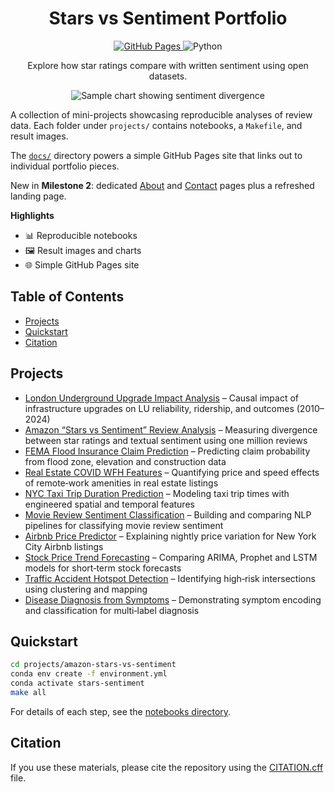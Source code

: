 <link rel="stylesheet" href="readme.css">
<div class="readme-hero" align="center">
  <h1>Stars vs Sentiment Portfolio</h1>
  <p>
    <a href="https://mcnabb998.github.io/Data-Sci-Portfolios/">
      <img class="badge" alt="GitHub Pages" src="https://github.com/mcnabb998/Data-Sci-Portfolios/actions/workflows/pages.yml/badge.svg">
    </a>
    <img class="badge" alt="Python" src="https://img.shields.io/badge/python-3.10-blue">
  </p>
  <p class="tagline">Explore how star ratings compare with written sentiment using open datasets.</p>
  <img class="chart" src="projects/amazon-stars-vs-sentiment/results/divergence_hist.png" alt="Sample chart showing sentiment divergence">
</div>

A collection of mini-projects showcasing reproducible analyses of review data. Each folder under `projects/` contains notebooks, a `Makefile`, and result images.

The [`docs/`](docs/) directory powers a simple GitHub Pages site that links out to individual portfolio pieces.

New in **Milestone 2**: dedicated [About](docs/about.md) and [Contact](docs/contact.html) pages plus a refreshed landing page.

**Highlights**
- 📊 Reproducible notebooks
- 🖼️ Result images and charts
- 🌐 Simple GitHub Pages site

## Table of Contents
- [Projects](#projects)
- [Quickstart](#quickstart)
- [Citation](#citation)


## Projects
- [London Underground Upgrade Impact Analysis](projects/london-underground-upgrades/README.md) – Causal impact of infrastructure upgrades on LU reliability, ridership, and outcomes (2010–2024)
 - [Amazon “Stars vs Sentiment” Review Analysis](projects/amazon-stars-vs-sentiment/README.md) – Measuring divergence between star ratings and textual sentiment using one million reviews
 - [FEMA Flood Insurance Claim Prediction](projects/fema-flood-claims/README.md) – Predicting claim probability from flood zone, elevation and construction data
 - [Real Estate COVID WFH Features](projects/real-estate-covid-wfh/README.md) – Quantifying price and speed effects of remote‑work amenities in real estate listings
 - [NYC Taxi Trip Duration Prediction](projects/nyc-taxi-duration/README.md) – Modeling taxi trip times with engineered spatial and temporal features
 - [Movie Review Sentiment Classification](projects/movie-review-sentiment/README.md) – Building and comparing NLP pipelines for classifying movie review sentiment
 - [Airbnb Price Predictor](projects/airbnb-price-predictor/README.md) – Explaining nightly price variation for New York City Airbnb listings
 - [Stock Price Trend Forecasting](projects/stock-price-forecast/README.md) – Comparing ARIMA, Prophet and LSTM models for short‑term stock forecasts
 - [Traffic Accident Hotspot Detection](projects/traffic-accident-hotspots/README.md) – Identifying high‑risk intersections using clustering and mapping
 - [Disease Diagnosis from Symptoms](projects/disease-diagnosis-symptoms/README.md) – Demonstrating symptom encoding and classification for multi‑label diagnosis

<!-- All projects above are complete portfolio pieces. -->

## Quickstart

```bash
cd projects/amazon-stars-vs-sentiment
conda env create -f environment.yml
conda activate stars-sentiment
make all
```

For details of each step, see the [notebooks directory](projects/amazon-stars-vs-sentiment/notebooks/).

## Citation

If you use these materials, please cite the repository using the
[CITATION.cff](CITATION.cff) file.
